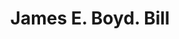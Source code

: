 ---
doi: 10.7916/D8VH70W8
date_other: '1880'
date_other_textual: 1880-1889
form: printed ephemera
genre:
- Invoices
name:
- James E. Boyd
object_in_context_url: https://biggert.cul.columbia.edu/items/view/ave_biggert_00759
subject_hierarchical_geographic:
- Omaha, Nebraska, United States
subject_name:
- James E. Boyd
title: James E. Boyd. Bill
sort_title: James E. Boyd. Bill
call_number: ave_biggert_00759
coordinates:
- 41.25,-96.0
pid: ave_biggert_00759
identifiers: ave_biggert_00759
thumbnail: https://derivativo-3.library.columbia.edu/iiif/2/ldpd:345380/full/!256,256/0/native.jpg
permalink: "/items/ave_biggert_00759/"
layout: iiif-image-page
---